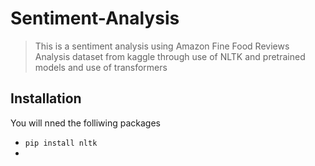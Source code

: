 # Sentiment-Analysis
>This is a sentiment analysis using Amazon Fine Food Reviews Analysis dataset from kaggle through use of NLTK and pretrained models and use of transformers

## Installation
You will nned the folliwing packages 
* `pip install nltk`
* 
